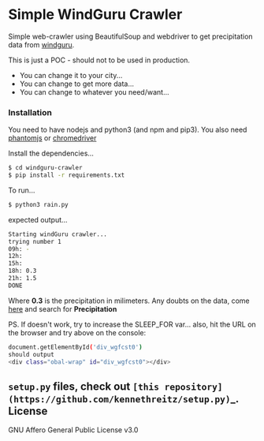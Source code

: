 # Simple WindGuru Crawler

Simple web-crawler using BeautifulSoup and webdriver to get precipitation data from [windguru](https://www.windguru.com/263).

This is just a POC - should not to be used in production.

  - You can change it to your city...
  - You can change to get more data...
  - You can change to whatever you need/want...

### Installation

You need to have nodejs and python3 (and npm and pip3).
You also need [phantomjs](http://phantomjs.org/download.html) or [chromedriver](https://sites.google.com/a/chromium.org/chromedriver/downloads)

Install the dependencies...

```sh
$ cd windguru-crawler
$ pip install -r requirements.txt
```

To run...

```sh
$ python3 rain.py
```

expected output...
```sh
Starting windGuru crawler...
trying number 1
09h: -
12h:  
15h:  
18h: 0.3
21h: 1.5
DONE
```
Where **0.3** is the precipitation in milimeters. Any doubts on the data, come [here](https://www.windguru.cz/help.php?sec=intro) and search for **Precipitation**

PS. If doesn't work, try to increase the SLEEP_FOR var... also, hit the URL on the browser and try above on the console:

```sh
document.getElementById('div_wgfcst0')
should output
<div class="obal-wrap" id="div_wgfcst0"></div>
```
``setup.py`` files, check out `[this repository](https://github.com/kennethreitz/setup.py)`_.
License
----
GNU Affero General Public License v3.0

